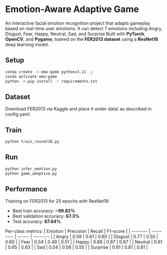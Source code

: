 # Emotion-Aware Adaptive Game 
An interactive facial emotion recognition project that adapts gameplay based on real-time user emotions. It can detect 7 emotions including Angry, Disgust, Fear, Happy, Neutral, Sad, and Surprise
Built with **PyTorch**, **OpenCV**, and **Pygame**, trained on the **FER2013 dataset** using a **ResNet18** deep learning model.

## Setup
```bash
conda create -n emo-game python=3.11 -y
conda activate emo-game
python -m pip install -r requirements.txt
```

## Dataset

Download FER2013 via Kaggle and place it under data/ as described in config.yaml.

## Train
```bash
python train_resnet18.py
```

## Run
```bash
python infer_emotion.py
python game_adaptive.py
```
## Performance

Training on FER2013 for 25 epochs with ResNet18:

- Best train accuracy: **~99.82%**
- Best validation accuracy: **67.3%**
- Test accuracy: **67.64%**

Per-class metrics:
| Emotion  | Precision | Recall | F1-score |
| -------- | --------- | ------ | -------- |
| Angry    | 0.59      | 0.61   | 0.60     |
| Disgust  | 0.77      | 0.50   | 0.60     |
| Fear     | 0.54      | 0.49   | 0.51     |
| Happy    | 0.88      | 0.87   | 0.87     |
| Neutral  | 0.61      | 0.65   | 0.63     |
| Sad      | 0.54      | 0.56   | 0.55     |
| Surprise | 0.81      | 0.81   | 0.81     |
